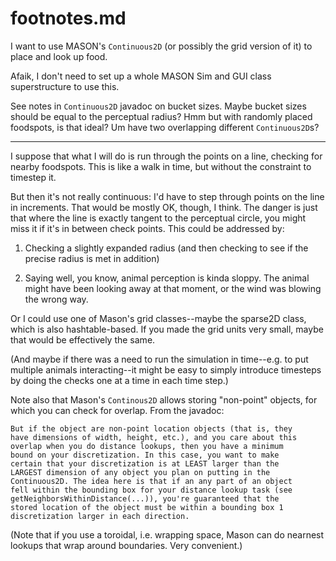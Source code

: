 footnotes.md
===

I want to use MASON's `Continuous2D` (or possibly the grid version of
it) to place and look up food.

Afaik, I don't need to set up a whole MASON Sim and GUI class
superstructure to use this.  

See notes in `Continuous2D` javadoc on bucket sizes.  Maybe bucket
sizes should be equal to the perceptual radius?  Hmm but with randomly
placed foodspots, is that ideal?  Um have two overlapping different
`Continuous2D`s?

---

I suppose that what I will do is run through the points on a line,
checking for nearby foodspots.  This is like a walk in time, but without
the constraint to timestep it.

But then it's not really continuous: I'd have to step through points on
the line in increments.  That would be mostly OK, though, I think.  The
danger is just that where the line is exactly tangent to the perceptual
circle, you might miss it if it's in between check points.  This could
be addressed by:

1. Checking a slightly expanded radius (and then checking to see if the
precise radius is met in addition)

2. Saying well, you know, animal perception is kinda sloppy.  The
animal might have been looking away at that moment, or the wind was
blowing the wrong way.

Or I could use one of Mason's grid classes--maybe the sparse2D class,
which is also hashtable-based.  If you made the grid units very small,
maybe that would be effectively the same.

(And maybe if there was a need to run the simulation in time--e.g. to
put multiple animals interacting--it might be easy to simply introduce
timesteps by doing the checks one at a time in each time step.)

Note also that Mason's `Continous2D` allows storing "non-point"
objects, for which you can check for overlap.  From the javadoc:

	But if the object are non-point location objects (that is, they
	have dimensions of width, height, etc.), and you care about this
	overlap when you do distance lookups, then you have a minimum
	bound on your discretization. In this case, you want to make
	certain that your discretization is at LEAST larger than the
	LARGEST dimension of any object you plan on putting in the
	Continuous2D. The idea here is that if an any part of an object
	fell within the bounding box for your distance lookup task (see
	getNeighborsWithinDistance(...)), you're guaranteed that the
	stored location of the object must be within a bounding box 1
	discretization larger in each direction.

(Note that if you use a toroidal, i.e. wrapping space, Mason can do
nearnest lookups that wrap around boundaries.  Very convenient.)
